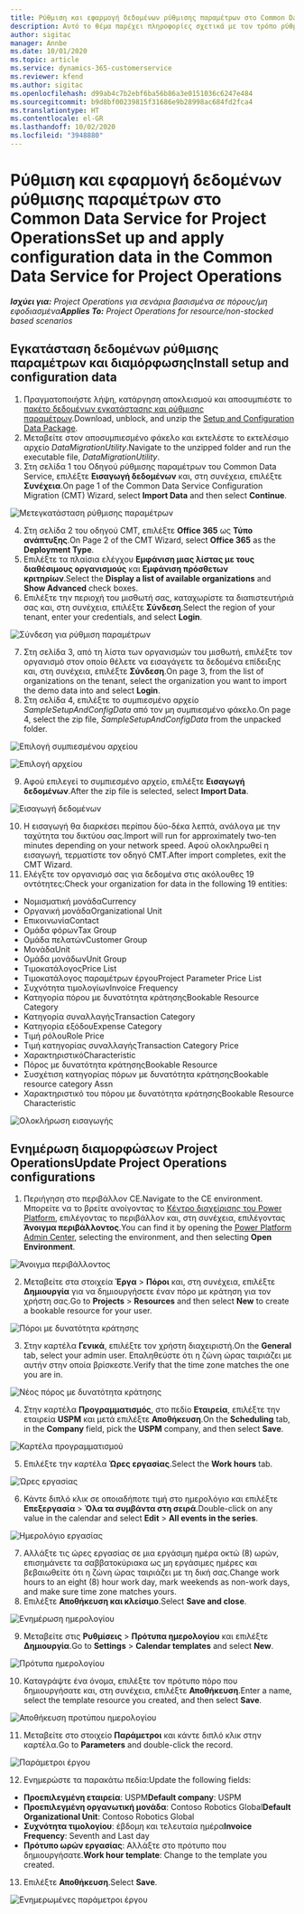 ```yaml
---
title: Ρύθμιση και εφαρμογή δεδομένων ρύθμισης παραμέτρων στο Common Data Service for Project Operations
description: Αυτό το θέμα παρέχει πληροφορίες σχετικά με τον τρόπο ρύθμισης και εφαρμογής των δεδομένων διαμόρφωσης στο Project Operations.
author: sigitac
manager: Annbe
ms.date: 10/01/2020
ms.topic: article
ms.service: dynamics-365-customerservice
ms.reviewer: kfend
ms.author: sigitac
ms.openlocfilehash: d99ab4c7b2ebf6ba56b86a3e0151036c6247e484
ms.sourcegitcommit: b9d8bf00239815f31686e9b28998ac684fd2fca4
ms.translationtype: HT
ms.contentlocale: el-GR
ms.lasthandoff: 10/02/2020
ms.locfileid: "3948880"
---
```

# <a name="set-up-and-apply-configuration-data-in-the-common-data-service-for-project-operations"></a><span data-ttu-id="4ed94-103">Ρύθμιση και εφαρμογή δεδομένων ρύθμισης παραμέτρων στο Common Data Service for Project Operations</span><span class="sxs-lookup"><span data-stu-id="4ed94-103">Set up and apply configuration data in the Common Data Service for Project Operations</span></span>

<span data-ttu-id="4ed94-104">_**Ισχύει για:** Project Operations για σενάρια βασισμένα σε πόρους/μη εφοδιασμένα_</span><span class="sxs-lookup"><span data-stu-id="4ed94-104">_**Applies To:** Project Operations for resource/non-stocked based scenarios_</span></span>

## <a name="install-setup-and-configuration-data"></a><span data-ttu-id="4ed94-105">Εγκατάσταση δεδομένων ρύθμισης παραμέτρων και διαμόρφωσης</span><span class="sxs-lookup"><span data-stu-id="4ed94-105">Install setup and configuration data</span></span>

1. <span data-ttu-id="4ed94-106">Πραγματοποιήστε λήψη, κατάργηση αποκλεισμού και αποσυμπιέστε το [πακέτο δεδομένων εγκατάστασης και ρύθμισης παραμέτρων](https://download.microsoft.com/download/1/3/4/1349369c-6209-42b7-b3b4-5be0e67cacd8/ProjOpsSampleSetupData-%20Integrated%20UR1.zip).</span><span class="sxs-lookup"><span data-stu-id="4ed94-106">Download, unblock, and unzip the [Setup and Configuration Data Package](https://download.microsoft.com/download/1/3/4/1349369c-6209-42b7-b3b4-5be0e67cacd8/ProjOpsSampleSetupData-%20Integrated%20UR1.zip).</span></span>
2. <span data-ttu-id="4ed94-107">Μεταβείτε στον αποσυμπιεσμένο φάκελο και εκτελέστε το εκτελέσιμο αρχείο *DataMigrationUtility*.</span><span class="sxs-lookup"><span data-stu-id="4ed94-107">Navigate to the unzipped folder and run the executable file, *DataMigrationUtility*.</span></span>
3. <span data-ttu-id="4ed94-108">Στη σελίδα 1 του Οδηγού ρύθμισης παραμέτρων του Common Data Service, επιλέξτε **Εισαγωγή δεδομένων** και, στη συνέχεια, επιλέξτε **Συνέχεια**.</span><span class="sxs-lookup"><span data-stu-id="4ed94-108">On page 1 of the Common Data Service Configuration Migration (CMT) Wizard, select **Import Data** and then select **Continue**.</span></span>

![Μετεγκατάσταση ρύθμισης παραμέτρων](./media/1ConfigurationMigration.png)

4. <span data-ttu-id="4ed94-110">Στη σελίδα 2 του οδηγού CMT, επιλέξτε **Office 365** ως **Τύπο ανάπτυξης**.</span><span class="sxs-lookup"><span data-stu-id="4ed94-110">On Page 2 of the CMT Wizard, select **Office 365** as the **Deployment Type**.</span></span>
5. <span data-ttu-id="4ed94-111">Επιλέξτε τα πλαίσια ελέγχου **Εμφάνιση μιας λίστας με τους διαθέσιμους οργανισμούς** και **Εμφάνιση πρόσθετων κριτηρίων**.</span><span class="sxs-lookup"><span data-stu-id="4ed94-111">Select the **Display a list of available organizations** and **Show Advanced** check boxes.</span></span>
6. <span data-ttu-id="4ed94-112">Επιλέξτε την περιοχή του μισθωτή σας, καταχωρίστε τα διαπιστευτήριά σας και, στη συνέχεια, επιλέξτε **Σύνδεση**.</span><span class="sxs-lookup"><span data-stu-id="4ed94-112">Select the region of your tenant, enter your credentials, and select **Login**.</span></span>

![Σύνδεση για ρύθμιση παραμέτρων](./media/2ConfigurationSignin.png)

7. <span data-ttu-id="4ed94-114">Στη σελίδα 3, από τη λίστα των οργανισμών του μισθωτή, επιλέξτε τον οργανισμό στον οποίο θέλετε να εισαγάγετε τα δεδομένα επίδειξης και, στη συνέχεια, επιλέξτε **Σύνδεση**.</span><span class="sxs-lookup"><span data-stu-id="4ed94-114">On page 3, from the list of organizations on the tenant, select the organization you want to import the demo data into and select **Login**.</span></span>
8. <span data-ttu-id="4ed94-115">Στη σελίδα 4, επιλέξτε το συμπιεσμένο αρχείο *SampleSetupAndConfigData* από τον μη συμπιεσμένο φάκελο.</span><span class="sxs-lookup"><span data-stu-id="4ed94-115">On page 4, select the zip file, *SampleSetupAndConfigData* from the unpacked folder.</span></span>

![Επιλογή συμπιεσμένου αρχείου](./media/3ZipFile.png)

![Επιλογή αρχείου](./media/4SelectAFile.png)

9. <span data-ttu-id="4ed94-118">Αφού επιλεγεί το συμπιεσμένο αρχείο, επιλέξτε **Εισαγωγή δεδομένων**.</span><span class="sxs-lookup"><span data-stu-id="4ed94-118">After the zip file is selected, select **Import Data**.</span></span>

![Εισαγωγή δεδομένων](./media/5ImportData.png)

10. <span data-ttu-id="4ed94-120">Η εισαγωγή θα διαρκέσει περίπου δύο-δέκα λεπτά, ανάλογα με την ταχύτητα του δικτύου σας.</span><span class="sxs-lookup"><span data-stu-id="4ed94-120">Import will run for approximately two-ten minutes depending on your network speed.</span></span> <span data-ttu-id="4ed94-121">Αφού ολοκληρωθεί η εισαγωγή, τερματίστε τον οδηγό CMT.</span><span class="sxs-lookup"><span data-stu-id="4ed94-121">After import completes, exit the CMT Wizard.</span></span> 
11. <span data-ttu-id="4ed94-122">Ελέγξτε τον οργανισμό σας για δεδομένα στις ακόλουθες 19 οντότητες:</span><span class="sxs-lookup"><span data-stu-id="4ed94-122">Check your organization for data in the following 19 entities:</span></span>

  - <span data-ttu-id="4ed94-123">Νομισματική μονάδα</span><span class="sxs-lookup"><span data-stu-id="4ed94-123">Currency</span></span>
  - <span data-ttu-id="4ed94-124">Οργανική μονάδα</span><span class="sxs-lookup"><span data-stu-id="4ed94-124">Organizational Unit</span></span>
  - <span data-ttu-id="4ed94-125">Επικοινωνία</span><span class="sxs-lookup"><span data-stu-id="4ed94-125">Contact</span></span>
  - <span data-ttu-id="4ed94-126">Ομάδα φόρων</span><span class="sxs-lookup"><span data-stu-id="4ed94-126">Tax Group</span></span>
  - <span data-ttu-id="4ed94-127">Ομάδα πελατών</span><span class="sxs-lookup"><span data-stu-id="4ed94-127">Customer Group</span></span>
  - <span data-ttu-id="4ed94-128">Μονάδα</span><span class="sxs-lookup"><span data-stu-id="4ed94-128">Unit</span></span>
  - <span data-ttu-id="4ed94-129">Ομάδα μονάδων</span><span class="sxs-lookup"><span data-stu-id="4ed94-129">Unit Group</span></span>
  - <span data-ttu-id="4ed94-130">Τιμοκατάλογος</span><span class="sxs-lookup"><span data-stu-id="4ed94-130">Price List</span></span>
  - <span data-ttu-id="4ed94-131">Τιμοκατάλογος παραμέτρων έργου</span><span class="sxs-lookup"><span data-stu-id="4ed94-131">Project Parameter Price List</span></span>
  - <span data-ttu-id="4ed94-132">Συχνότητα τιμολογίων</span><span class="sxs-lookup"><span data-stu-id="4ed94-132">Invoice Frequency</span></span>
  - <span data-ttu-id="4ed94-133">Κατηγορία πόρου με δυνατότητα κράτησης</span><span class="sxs-lookup"><span data-stu-id="4ed94-133">Bookable Resource Category</span></span>
  - <span data-ttu-id="4ed94-134">Κατηγορία συναλλαγής</span><span class="sxs-lookup"><span data-stu-id="4ed94-134">Transaction Category</span></span>
  - <span data-ttu-id="4ed94-135">Κατηγορία εξόδου</span><span class="sxs-lookup"><span data-stu-id="4ed94-135">Expense Category</span></span>
  - <span data-ttu-id="4ed94-136">Τιμή ρόλου</span><span class="sxs-lookup"><span data-stu-id="4ed94-136">Role Price</span></span>
  - <span data-ttu-id="4ed94-137">Τιμή κατηγορίας συναλλαγής</span><span class="sxs-lookup"><span data-stu-id="4ed94-137">Transaction Category Price</span></span>
  - <span data-ttu-id="4ed94-138">Χαρακτηριστικό</span><span class="sxs-lookup"><span data-stu-id="4ed94-138">Characteristic</span></span>
  - <span data-ttu-id="4ed94-139">Πόρος με δυνατότητα κράτησης</span><span class="sxs-lookup"><span data-stu-id="4ed94-139">Bookable Resource</span></span>
  - <span data-ttu-id="4ed94-140">Συσχέτιση κατηγορίας πόρων με δυνατότητα κράτησης</span><span class="sxs-lookup"><span data-stu-id="4ed94-140">Bookable resource category Assn</span></span>
  - <span data-ttu-id="4ed94-141">Χαρακτηριστικό του πόρου με δυνατότητα κράτησης</span><span class="sxs-lookup"><span data-stu-id="4ed94-141">Bookable Resource Characteristic</span></span>

![Ολοκλήρωση εισαγωγής](./media/6CompleteImport.png)

## <a name="update-project-operations-configurations"></a><span data-ttu-id="4ed94-143">Ενημέρωση διαμορφώσεων Project Operations</span><span class="sxs-lookup"><span data-stu-id="4ed94-143">Update Project Operations configurations</span></span>

1. <span data-ttu-id="4ed94-144">Περιήγηση στο περιβάλλον CE.</span><span class="sxs-lookup"><span data-stu-id="4ed94-144">Navigate to the CE environment.</span></span> <span data-ttu-id="4ed94-145">Μπορείτε να το βρείτε ανοίγοντας το [Κέντρο διαχείρισης του Power Platform](https://admin.powerplatform.microsoft.com/environments), επιλέγοντας το περιβάλλον και, στη συνέχεια, επιλέγοντας **Άνοιγμα περιβάλλοντος**.</span><span class="sxs-lookup"><span data-stu-id="4ed94-145">You can find it by opening the [Power Platform Admin Center](https://admin.powerplatform.microsoft.com/environments), selecting the environment, and then selecting **Open Environment**.</span></span> 

![Άνοιγμα περιβάλλοντος](./media/7OpenEnvironment.png)

2. <span data-ttu-id="4ed94-147">Μεταβείτε στα στοιχεία **Έργα** > **Πόροι** και, στη συνέχεια, επιλέξτε **Δημιουργία** για να δημιουργήσετε έναν πόρο με κράτηση για τον χρήστη σας.</span><span class="sxs-lookup"><span data-stu-id="4ed94-147">Go to **Projects** > **Resources** and then select **New** to create a bookable resource for your user.</span></span>

![Πόροι με δυνατότητα κράτησης](./media/8BookableResources.png)

3. <span data-ttu-id="4ed94-149">Στην καρτέλα **Γενικά**, επιλέξτε τον χρήστη διαχειριστή.</span><span class="sxs-lookup"><span data-stu-id="4ed94-149">On the **General** tab, select your admin user.</span></span> <span data-ttu-id="4ed94-150">Επαληθεύστε ότι η ζώνη ώρας ταιριάζει με αυτήν στην οποία βρίσκεστε.</span><span class="sxs-lookup"><span data-stu-id="4ed94-150">Verify that the time zone matches the one you are in.</span></span> 

![Νέος πόρος με δυνατότητα κράτησης](./media/9NewBookableResource.png)

4. <span data-ttu-id="4ed94-152">Στην καρτέλα **Προγραμματισμός**, στο πεδίο **Εταιρεία**, επιλέξτε την εταιρεία **USPM** και μετά επιλέξτε **Αποθήκευση**.</span><span class="sxs-lookup"><span data-stu-id="4ed94-152">On the **Scheduling** tab, in the **Company** field, pick the **USPM** company, and then select **Save**.</span></span> 

![Καρτέλα προγραμματισμού](./media/10SchedulingTab.png)

5. <span data-ttu-id="4ed94-154">Επιλέξτε την καρτέλα **Ώρες εργασίας**.</span><span class="sxs-lookup"><span data-stu-id="4ed94-154">Select the **Work hours** tab.</span></span>  

![Ώρες εργασίας](./media/11WorkHours.png)

6. <span data-ttu-id="4ed94-156">Κάντε διπλό κλικ σε οποιαδήποτε τιμή στο ημερολόγιο και επιλέξτε **Επεξεργασία** > **Όλα τα συμβάντα στη σειρά**.</span><span class="sxs-lookup"><span data-stu-id="4ed94-156">Double-click on any value in the calendar and select **Edit** > **All events in the series**.</span></span> 

![Ημερολόγιο εργασίας](./media/12WorkCalendar.png)

7. <span data-ttu-id="4ed94-158">Αλλάξτε τις ώρες εργασίας σε μια εργάσιμη ημέρα οκτώ (8) ωρών, επισημάνετε τα σαββατοκύριακα ως μη εργάσιμες ημέρες και βεβαιωθείτε ότι η ζώνη ώρας ταιριάζει με τη δική σας.</span><span class="sxs-lookup"><span data-stu-id="4ed94-158">Change work hours to an eight (8) hour work day, mark weekends as non-work days, and make sure time zone matches yours.</span></span> 
8. <span data-ttu-id="4ed94-159">Επιλέξτε **Αποθήκευση και κλείσιμο**.</span><span class="sxs-lookup"><span data-stu-id="4ed94-159">Select **Save and close**.</span></span>

![Ενημέρωση ημερολογίου](./media/13UpdateCalendar.png)

9. <span data-ttu-id="4ed94-161">Μεταβείτε στις **Ρυθμίσεις** > **Πρότυπα ημερολογίου** και επιλέξτε **Δημιουργία**.</span><span class="sxs-lookup"><span data-stu-id="4ed94-161">Go to **Settings** > **Calendar templates** and select **New**.</span></span>
 
 ![Πρότυπα ημερολογίου](./media/14CalendarTemplates.png)
 
 10. <span data-ttu-id="4ed94-163">Καταγράψτε ένα όνομα, επιλέξτε τον πρότυπο πόρο που δημιουργήσατε και, στη συνέχεια, επιλέξτε **Αποθήκευση**.</span><span class="sxs-lookup"><span data-stu-id="4ed94-163">Enter a name, select the template resource you created, and then select **Save**.</span></span> 
 
 ![Αποθήκευση προτύπου ημερολογίου](./media/15SaveCalendarTemplate.png)
 
 11. <span data-ttu-id="4ed94-165">Μεταβείτε στο στοιχείο **Παράμετροι** και κάντε διπλό κλικ στην καρτέλα.</span><span class="sxs-lookup"><span data-stu-id="4ed94-165">Go to **Parameters** and double-click the record.</span></span> 
 
 ![Παράμετροι έργου](./media/16ProjectParameters.png)
 
12. <span data-ttu-id="4ed94-167">Ενημερώστε τα παρακάτω πεδία:</span><span class="sxs-lookup"><span data-stu-id="4ed94-167">Update the following fields:</span></span>

 - <span data-ttu-id="4ed94-168">**Προεπιλεγμένη εταιρεία**: USPM</span><span class="sxs-lookup"><span data-stu-id="4ed94-168">**Default company**: USPM</span></span>
 - <span data-ttu-id="4ed94-169">**Προεπιλεγμένη οργανωτική μονάδα**: Contoso Robotics Global</span><span class="sxs-lookup"><span data-stu-id="4ed94-169">**Default Organizational Unit**: Contoso Robotics Global</span></span>
 - <span data-ttu-id="4ed94-170">**Συχνότητα τιμολογίου**: έβδομη και τελευταία ημέρα</span><span class="sxs-lookup"><span data-stu-id="4ed94-170">**Invoice Frequency**: Seventh and Last day</span></span>
 - <span data-ttu-id="4ed94-171">**Πρότυπο ωρών εργασίας**: Αλλάξτε στο πρότυπο που δημιουργήσατε.</span><span class="sxs-lookup"><span data-stu-id="4ed94-171">**Work hour template**: Change to the template you created.</span></span>

13. <span data-ttu-id="4ed94-172">Επιλέξτε **Αποθήκευση**.</span><span class="sxs-lookup"><span data-stu-id="4ed94-172">Select **Save**.</span></span> 

![Ενημερωμένες παράμετροι έργου](./media/17UpdatedProjectParameters.png)
